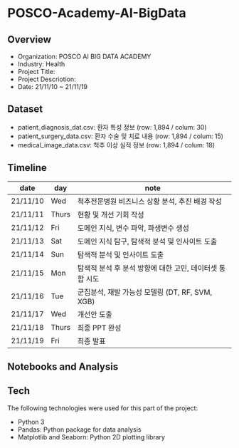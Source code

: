 # POSCO-Academy-AI-BigData
## Overview
- Organization: POSCO AI BIG DATA ACADEMY
- Industry: Health
- Project Title: 
- Project Descriotion:
- Date: 21/11/10 ~ 21/11/19

## Dataset
- patient_diagnosis_dat.csv: 환자 특성 정보 (row: 1,894 / colum: 30)
- patient_surgery_data.csv: 환자 수술 및 치료 내용 (row: 1,894 / colum: 15)
- medical_image_data.csv: 척추 이상 실적 정보 (row: 1,894 / colum: 18)


## Timeline

date | day | note
----- | ----- | -----
21/11/10 | Wed | 척추전문병원 비즈니스 상황 분석, 추진 배경 작성
21/11/11 | Thurs | 현황 및 개선 기회 작성
21/11/12 | Fri | 도메인 지식, 변수 파악, 파생변수 생성
21/11/13 | Sat | 도메인 지식 탐구, 탐색적 분석 및 인사이트 도출
21/11/14 | Sun | 탐색적 분석 및 인사이트 도출
21/11/15 | Mon | 탐색적 분석 후 분석 방향에 대한 고민, 데이터셋 통합 시도
21/11/16 | Tue | 군집분석, 재발 가능성 모델링 (DT, RF, SVM, XGB)
21/11/17 | Wed | 개선안 도출
21/11/18 | Thurs | 최종 PPT 완성
21/11/19 | Fri | 최종 발표

## Notebooks and Analysis


## Tech
The following technologies were used for this part of the project:
- Python 3
- Pandas: Python package for data analysis
- Matplotlib and Seaborn: Python 2D plotting library
